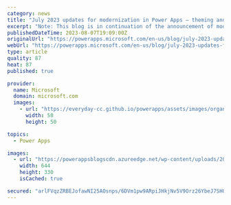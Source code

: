 ```yaml
---
category: news
title: "July 2023 updates for modernization in Power Apps – theming and more"
excerpt: "Note: This blog is in continuation of the announcement of modern controls coming to canvas apps &amp; new look for model driven apps. You can find the June 2023 updates here. Modern controls updates in canvas apps In the month of July, there is critical progress made with exciting updates on theming,"
publishedDateTime: 2023-08-07T19:09:00Z
originalUrl: "https://powerapps.microsoft.com/en-us/blog/july-2023-updates-for-modernization-in-power-apps-theming-and-more/"
webUrl: "https://powerapps.microsoft.com/en-us/blog/july-2023-updates-for-modernization-in-power-apps-theming-and-more/"
type: article
quality: 87
heat: 87
published: true

provider:
  name: Microsoft
  domain: microsoft.com
  images:
    - url: "https://everyday-cc.github.io/powerapps/assets/images/organizations/microsoft.com-50x50.jpg"
      width: 50
      height: 50

topics:
  - Power Apps

images:
  - url: "https://powerappsblogscdn.azureedge.net/wp-content/uploads/2023/08/Screenshot-2023-08-07-at-10.34.05-PM.png"
    width: 644
    height: 330
    isCached: true

secured: "arlFVqzZRBEJofawNI25AOsnps/6DVm1pw9ARpiJHkjNv5V9Orz26YbeJ7SHUaj24AQTL+dmSYwjqaiuI99W3tA8THovQjRMQXfhJ6YK/X53vvrYzW4EJZ8m/S9P5iHOxA9Mez1C2LAuZnAQFtvEN7B56NroWjw5NNQ06WL+lpi2ztRqP3nA+FPYYQ+QObUbzoXErqJyAnfuUjpv6B+DAjsJJJc4YZdqnSHzw1mRchAzBMdWhDbArOxSmoV0I5oeHTrMwUO0nKvB4CJLtkwxaleu9Jrtjw0jhUHnZevQT11cnUZuYZMBH/FnAM/hvQ08BfDbrTr1IZjFJSee7m5kJ62eGqzI4MJ3fZxS0njjdvg=;JMr63FAgDrIfI3qkvXu12A=="
---
```


